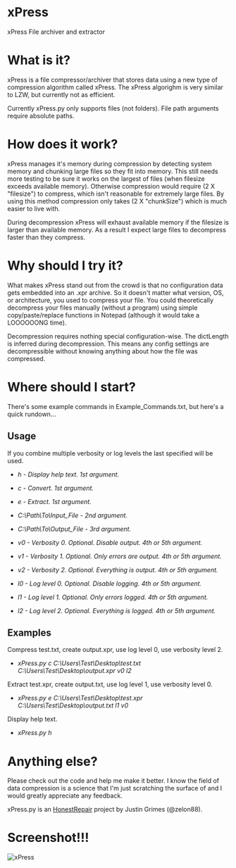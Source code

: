 # xPress
xPress File archiver and extractor

# What is it?
xPress is a file compressor/archiver that stores data using a new type of compression algorithm called xPress. The xPress algorighm is very similar to LZW, but currently not as efficient. 

Currently xPress.py only supports files (not folders). File path arguments require absolute paths.

# How does it work?
xPress manages it's memory during compression by detecting system memory and chunking large files so they fit into memory. This still needs more testing to be sure it works on the largest of files (when filesize exceeds available memory). Otherwise compression would require (2 X "filesize") to compress, which isn't reasonable for extremely large files. By using this method compression only takes (2 X "chunkSize") which is much easier to live with.

During decompression xPress will exhaust available memory if the filesize is larger than available memory. As a result I expect large files to decompress faster than they compress.

# Why should I try it?

What makes xPress stand out from the crowd is that no configuration data gets embedded into an .xpr archive. So it doesn't matter what version, OS, or architecture, you used to compress your file. You could theoretically decompress your files manually (without a program) using simple copy/paste/replace functions in Notepad (although it would take a LOOOOOONG time).  

Decompression requires nothing special configuration-wise. The dictLength is inferred during decompression. This means any config settings are decompressible without knowing anything about how the file was compressed.

# Where should I start?

There's some example commands in Example_Commands.txt, but here's a quick rundown...

## Usage

If you combine multiple verbosity or log levels the last specified will be used.

- *h - Display help text. 1st argument.*

- *c - Convert. 1st argument.*

- *e - Extract. 1st argument.*


- *C:\Path\To\Input_File - 2nd argument.*

- *C:\Path\To\Output_File - 3rd argument.*


- *v0 - Verbosity 0. Optional. Disable output. 4th or 5th argument.*

- *v1 - Verbosity 1. Optional. Only errors are output. 4th or 5th argument.*

- *v2 - Verbosity 2. Optional. Everything is output. 4th or 5th argument.*


- *l0 - Log level 0. Optional. Disable logging. 4th or 5th argument.*

- *l1 - Log level 1. Optional. Only errors logged. 4th or 5th argument.* 

- *l2 - Log level 2. Optional. Everything is logged. 4th or 5th argument.*

## Examples

Compress test.txt, create output.xpr, use log level 0, use verbosity level 2.

- *xPress.py c C:\Users\Test\Desktop\test.txt C:\Users\Test\Desktop\output.xpr v0 l2*


Extract test.xpr, create output.txt, use log level 1, use verbosity level 0.

- *xPress.py e C:\Users\Test\Desktop\test.xpr C:\Users\Test\Desktop\output.txt l1 v0*


Display help text.

- *xPress.py h*

# Anything else?

Please check out the code and help me make it better. I know the field of data compression is a science that I'm just scratching the surface of and I would greatly appreciate any feedback.

xPress.py is an [HonestRepair](https://www.HonestRepair.net/) project by Justin Grimes (@zelon88).

# Screenshot!!!

![xPress](https://github.com/zelon88/xPress/blob/master/Screensho2t.png)	
